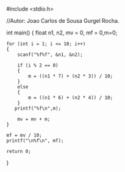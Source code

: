 #include <stdio.h>

//Autor: Joao Carlos de Sousa Gurgel Rocha.


int main()
{
    float n1, n2, mv = 0, mf = 0,m=0;

    for (int i = 1; i <= 10; i++)
    {
        scanf("%f%f", &n1, &n2);

        if (i % 2 == 0)
        {
            m = ((n1 * 7) + (n2 * 3)) / 10;
        }
        else
        {
            m = ((n1 * 6) + (n2 * 4)) / 10;
        }
       printf("%f\n",m);
       
        mv = mv + m;
    }

    mf = mv / 10;
    printf("\n%f\n", mf);

    return 0;
}
